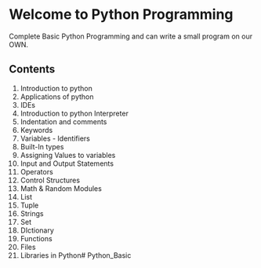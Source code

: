 # Welcome to Python Programming 
Complete Basic Python Programming and can write a small program on our OWN.
## Contents
1. Introduction to python
2. Applications of python
3. IDEs
4. Introduction to python Interpreter
5. Indentation and comments
6. Keywords
7. Variables - Identifiers
8. Built-In types
9. Assigning Values to variables
10. Input and Output Statements
11. Operators
12. Control Structures
13. Math & Random Modules
14. List
15. Tuple
16. Strings
17. Set
18. DIctionary
19. Functions
20. Files
21. Libraries in Python# Python_Basic
